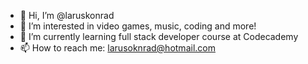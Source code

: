 - 👋 Hi, I’m @laruskonrad
- 👀 I’m interested in video games, music, coding and more!
- 🌱 I’m currently learning full stack developer course at Codecademy
- 📫 How to reach me: larusoknrad@hotmail.com

<!---
laruskonrad/laruskonrad is a ✨ special ✨ repository because its `README.md` (this file) appears on your GitHub profile.
You can click the Preview link to take a look at your changes.
--->
